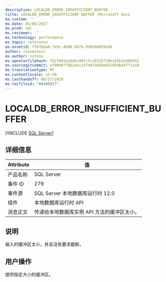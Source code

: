 ```yaml
---
description: LOCALDB_ERROR_INSUFFICIENT_BUFFER
title: LOCALDB_ERROR_INSUFFICIENT_BUFFER |Microsoft Docs
ms.custom: ''
ms.date: 03/06/2017
ms.prod: sql
ms.reviewer: ''
ms.technology: performance
ms.topic: reference
ms.assetid: ff67bda8-7e5c-4b06-8d7b-9985b6059a98
author: stevestein
ms.author: sstein
ms.openlocfilehash: 762f0d1e16decd07cfca5525718b145b3e98b942
ms.sourcegitcommit: e700497f962e4c2274df16d9e651059b42ff1a10
ms.translationtype: MT
ms.contentlocale: zh-CN
ms.lasthandoff: 08/17/2020
ms.locfileid: "88486917"
---
```

# <a name="localdb_error_insufficient_buffer"></a>LOCALDB_ERROR_INSUFFICIENT_BUFFER
 [!INCLUDE [SQL Server](../../includes/applies-to-version/sqlserver.md)]
    
## <a name="details"></a>详细信息  
  
| Attribute | 值 |
| --------- | ----- |
|产品名称|SQL Server|  
|事件 ID|276|  
|事件源|SQL Server 本地数据库运行时 12.0|  
|组件|本地数据库运行时 API|  
|消息正文|传递给本地数据库实例 API 方法的缓冲区太小。|  
  
## <a name="explanation"></a>说明  
 输入的缓冲区太小，并且没有要求截断。  
  
## <a name="user-action"></a>用户操作  
 提供指定大小的缓冲区。  
  
  
